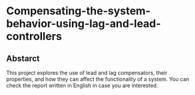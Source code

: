 # Compensating-the-system-behavior-using-lag-and-lead-controllers
## Abstarct
This project explores the use of lead and lag compensators, their properties, and how they can affect the functionality of a system.
You can check the report written in English in case you are interested.

